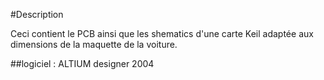 #Description

Ceci contient le PCB ainsi que les shematics d'une carte Keil adaptée aux dimensions de la maquette de la voiture.

##logiciel : ALTIUM designer 2004

